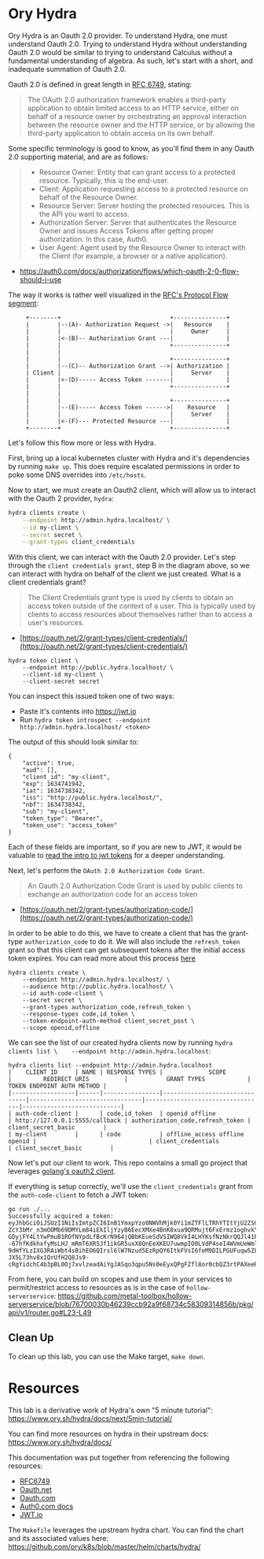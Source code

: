 # Ory Hydra

Ory Hydra is an Oauth 2.0 provider. To understand Hydra, one must understand Oauth 2.0. Trying to understand Hydra without understanding Oauth 2.0 would be similar to trying to understand Calculus without a fundamental understanding of algebra. As such, let's start with a short, and inadequate summation of Oauth 2.0.

Oauth 2.0 is defined in great length in [RFC 6749](https://datatracker.ietf.org/doc/html/rfc6749), stating:

> The OAuth 2.0 authorization framework enables a third-party application to obtain limited access to an HTTP service, either on behalf of a resource owner by orchestrating an approval interaction between the resource owner and the HTTP service, or by allowing the third-party application to obtain access on its own behalf.

Some specific terminology is good to know, as you'll find them in any Oauth 2.0 supporting material, and are as follows:

> - Resource Owner: Entity that can grant access to a protected resource. Typically, this is the end-user.
> - Client: Application requesting access to a protected resource on behalf of the Resource Owner.
> - Resource Server: Server hosting the protected resources. This is the API you want to access.
> - Authorization Server: Server that authenticates the Resource Owner and issues Access Tokens after getting proper authorization. In this case, Auth0.
> - User Agent: Agent used by the Resource Owner to interact with the Client (for example, a browser or a native application).

- https://auth0.com/docs/authorization/flows/which-oauth-2-0-flow-should-i-use


The way it works is rather well visualized in the [RFC's Protocol Flow segment](https://datatracker.ietf.org/doc/html/rfc6749#section-1.2):

```
     +--------+                               +---------------+
     |        |--(A)- Authorization Request ->|   Resource    |
     |        |                               |     Owner     |
     |        |<-(B)-- Authorization Grant ---|               |
     |        |                               +---------------+
     |        |
     |        |                               +---------------+
     |        |--(C)-- Authorization Grant -->| Authorization |
     | Client |                               |     Server    |
     |        |<-(D)----- Access Token -------|               |
     |        |                               +---------------+
     |        |
     |        |                               +---------------+
     |        |--(E)----- Access Token ------>|    Resource   |
     |        |                               |     Server    |
     |        |<-(F)--- Protected Resource ---|               |
     +--------+                               +---------------+
```

Let's follow this flow more or less with Hydra.

First, bring up a local kubernetes cluster with Hydra and it's dependencies by running `make up`. This does require escalated permissions in order to poke some DNS overrides into `/etc/hosts`.

Now to start, we must create an Oauth2 client, which will allow us to interact with the Oauth 2 provider, `hydra`:

```sh
hydra clients create \
    --endpoint http://admin.hydra.localhost/ \
    --id my-client \
    --secret secret \
    --grant-types client_credentials
```

With this client, we can interact with the Oauth 2.0 provider. Let's step through the `client credentials grant`, step B in the diagram above, so we can interact with hydra on behalf of the client we just created. What is a client credentials grant?

> The Client Credentials grant type is used by clients to obtain an access token outside of the context of a user. This is typically used by clients to access resources about themselves rather than to access a user's resources.
- [https://oauth.net/2/grant-types/client-credentials/](https://oauth.net/2/grant-types/client-credentials/)

```
hydra token client \
    --endpoint http://public.hydra.localhost/ \
    --client-id my-client \
    --client-secret secret
```

You can inspect this issued token one of two ways:
- Paste it's contents into https://jwt.io
- Run `hydra token introspect --endpoint http://admin.hydra.localhost/ <token>`

The output of this should look similar to:

```
{
    "active": true,
    "aud": [],
    "client_id": "my-client",
    "exp": 1634741942,
    "iat": 1634738342,
    "iss": "http://public.hydra.localhost/",
    "nbf": 1634738342,
    "sub": "my-client",
    "token_type": "Bearer",
    "token_use": "access_token"
}
```

Each of these fields are important, so if you are new to JWT, it would be valuable to [read the intro to jwt tokens](https://jwt.io/introduction) for a deeper understanding.

Next, let's perform the `OAuth 2.0 Authorization Code Grant`.

> An Oauth 2.0 Authorization Code Grant is used by public clients to exchange an authorization code for an access token
- [https://oauth.net/2/grant-types/authorization-code/](https://oauth.net/2/grant-types/authorization-code/)

In order to be able to do this, we have to create a client that has the grant-type `authorization_code` to do it. We will also include the `refresh_token` grant so that this client can get subsequent tokens after the initial access token expires. You can read more about this process [here](https://www.oauth.com/oauth2-servers/making-authenticated-requests/refreshing-an-access-token/)

```
hydra clients create \
    --endpoint http://admin.hydra.localhost/ \
    --audience http://public.hydra.localhost/ \
    --id auth-code-client \
    --secret secret \
    --grant-types authorization_code,refresh_token \
    --response-types code,id_token \
    --token-endpoint-auth-method client_secret_post \
    --scope openid,offline
```

We can see the list of our created hydra clients now by running `hydra clients list \    --endpoint http://admin.hydra.localhost`:

```
hydra clients list --endpoint http://admin.hydra.localhost
|    CLIENT ID     | NAME | RESPONSE TYPES |             SCOPE             |         REDIRECT URIS          |           GRANT TYPES            | TOKEN ENDPOINT AUTH METHOD |
|------------------|------|----------------|-------------------------------|--------------------------------|----------------------------------|----------------------------|
| auth-code-client |      | code,id_token  | openid offline                | http://127.0.0.1:5555/callback | authorization_code,refresh_token | client_secret_basic        |
| my-client        |      | code           | offline_access offline openid |                                | client_credentials               | client_secret_basic        |
```

Now let's put our client to work. This repo contains a small go project that leverages [golang's oauth2 client](https://pkg.go.dev/golang.org/x/oauth2@v0.0.0-20211005180243-6b3c2da341f1/clientcredentials).

If everything is setup correctly, we'll use the `client_credentials` grant from the `auth-code-client` to fetch a JWT token:

```
go run ./...
Successfully acquired a token: eyJhbGciOiJSUzI1NiIsImtpZCI6InB1YmxpYzo0NWVhMjk0Yi1mZTFlLTRhYTItYjU2ZS00Y2IxNmIxYWVjMTUifQ.eyJhdWQiOlsiaHR0cDovL3B1YmxpYy5oeWRyYS5sb2NhbGhvc3QiXSwiY2xpZW50X2lkIjoiYXV0aC1jb2RlLWNsaWVudCIsImV4cCI6MTYzNDc0NjA5MywiZXh0Ijp7fSwiaWF0IjoxNjM0NzQyNDkzLCJpc3MiOiJodHRwOi8vcHVibGljLmh5ZHJhLmxvY2FsaG9zdC8iLCJqdGkiOiIyZjg5ZGVlZi00ODBhLTRjNTUtYjI1Ni0zODllNDY5MzE4ZWIiLCJuYmYiOjE2MzQ3NDI0OTMsInNjcCI6W10sInN1YiI6ImF1dGgtY29kZS1jbGllbnQifQ.yAuxucHD016zfEEeJADJFtvUD1yLui3Pg8QtrAQSMnWWoo-ZcY3bMr_n3mOOMb69DMYLm84iEkIljYzyB6EecXMXe4BnK8xua9QRMujt6FxErmz1oghvkYscfHZ11AW1aW6nPyZ64zwepp9dUeLssTOPIWIprkUNgtU1ziNehlTkgnjU0yf_ol-GDyjFY4LtYwPmuB1ROfNYpdLfBcKrN964jQBbKEueSdVSIWQ8VkI4LHYKsfNzNkrQQJl41FoJ9--67hfKdkhxfyMsLHJ_mRmT6XR5Jf1ikGR5uxX8QnEeXKEU7uwmpIO0LVdP4seI4WVmUeWml0ymibs4e6I4N99wNnM8iQ4u8oI1Sk9-9dHfYLzIXG3RAiWbt4sBihEO6QIrsl6lW7Nzud5EzRpQY6ItkFVsI6feM9DILPGUFuqw5ZLprioOudC59A4rKV49tJ4tCpafrXwn5_xRB6SEfb6cp77RyCryfLTOLIvN0qj615wh2rT8EhV4orvbClcoB29VH6_m9bOTud3V1S9qUXenhPDNzZltB9TxQs5FpAkgCmkYH_2A7IGd-JX5L73hv8x1QrUfH2Q8Js9-cRgYidchC4b3pBL0Oj7xvlzeadAiYgJASqo3qpu5Ns0eEyxQPgFZfl8or0cbQZ3rtPAXeeROdUUfKnGIuihae1u9gcU
```

From here, you can build on scopes and use them in your services to permit/restrict access to resources as is in the case of `hollow-serverservice`:
https://github.com/metal-toolbox/hollow-serverservice/blob/76700030b46239ccb92a9f68734c58309314856b/pkg/api/v1/router.go#L23-L49

## Clean Up

To clean up this lab, you can use the Make target, `make down`.

# Resources

This lab is a derivative work of Hydra's own "5 minute tutorial":
https://www.ory.sh/hydra/docs/next/5min-tutorial/

You can find more resources on hydra in their upstream docs:
https://www.ory.sh/hydra/docs/

This documentation was put together from referencing the following resources:

- [RFC6749](https://datatracker.ietf.org/doc/html/rfc6749)
- [Oauth.net](https://oauth.net/)
- [Oauth.com](https://oauth.com/)
- [Auth0.com docs](https://auth0.com/docs)
- [JWT.io](https://jwt.io)

The `Makefile` leverages the upstream hydra chart. You can find the chart and its associated values here:
https://github.com/ory/k8s/blob/master/helm/charts/hydra/

